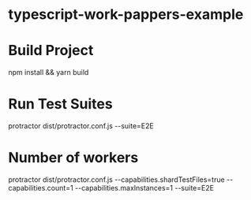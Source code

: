 # typescript-work-pappers-example


# Build Project
npm install && yarn build

# Run Test Suites
protractor dist/protractor.conf.js --suite=E2E

# Number of workers
protractor dist/protractor.conf.js --capabilities.shardTestFiles=true  --capabilities.count=1 --capabilities.maxInstances=1 --suite=E2E